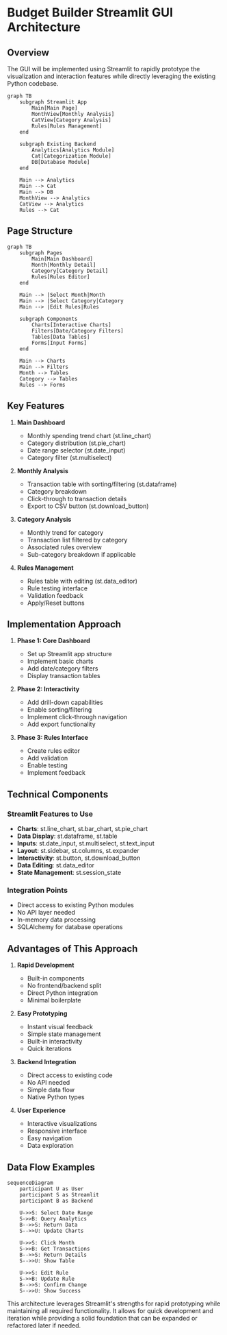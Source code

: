 # Budget Builder Streamlit GUI Architecture

## Overview

The GUI will be implemented using Streamlit to rapidly prototype the visualization and interaction features while directly leveraging the existing Python codebase.

```mermaid
graph TB
    subgraph Streamlit App
        Main[Main Page]
        MonthView[Monthly Analysis]
        CatView[Category Analysis]
        Rules[Rules Management]
    end

    subgraph Existing Backend
        Analytics[Analytics Module]
        Cat[Categorization Module]
        DB[Database Module]
    end

    Main --> Analytics
    Main --> Cat
    Main --> DB
    MonthView --> Analytics
    CatView --> Analytics
    Rules --> Cat
```

## Page Structure

```mermaid
graph TB
    subgraph Pages
        Main[Main Dashboard]
        Month[Monthly Detail]
        Category[Category Detail]
        Rules[Rules Editor]
    end

    Main --> |Select Month|Month
    Main --> |Select Category|Category
    Main --> |Edit Rules|Rules

    subgraph Components
        Charts[Interactive Charts]
        Filters[Date/Category Filters]
        Tables[Data Tables]
        Forms[Input Forms]
    end

    Main --> Charts
    Main --> Filters
    Month --> Tables
    Category --> Tables
    Rules --> Forms
```

## Key Features

1. **Main Dashboard**
   - Monthly spending trend chart (st.line_chart)
   - Category distribution (st.pie_chart)
   - Date range selector (st.date_input)
   - Category filter (st.multiselect)

2. **Monthly Analysis**
   - Transaction table with sorting/filtering (st.dataframe)
   - Category breakdown
   - Click-through to transaction details
   - Export to CSV button (st.download_button)

3. **Category Analysis**
   - Monthly trend for category
   - Transaction list filtered by category
   - Associated rules overview
   - Sub-category breakdown if applicable

4. **Rules Management**
   - Rules table with editing (st.data_editor)
   - Rule testing interface
   - Validation feedback
   - Apply/Reset buttons

## Implementation Approach

1. **Phase 1: Core Dashboard**
   - Set up Streamlit app structure
   - Implement basic charts
   - Add date/category filters
   - Display transaction tables

2. **Phase 2: Interactivity**
   - Add drill-down capabilities
   - Enable sorting/filtering
   - Implement click-through navigation
   - Add export functionality

3. **Phase 3: Rules Interface**
   - Create rules editor
   - Add validation
   - Enable testing
   - Implement feedback

## Technical Components

### Streamlit Features to Use
- **Charts**: st.line_chart, st.bar_chart, st.pie_chart
- **Data Display**: st.dataframe, st.table
- **Inputs**: st.date_input, st.multiselect, st.text_input
- **Layout**: st.sidebar, st.columns, st.expander
- **Interactivity**: st.button, st.download_button
- **Data Editing**: st.data_editor
- **State Management**: st.session_state

### Integration Points
- Direct access to existing Python modules
- No API layer needed
- In-memory data processing
- SQLAlchemy for database operations

## Advantages of This Approach

1. **Rapid Development**
   - Built-in components
   - No frontend/backend split
   - Direct Python integration
   - Minimal boilerplate

2. **Easy Prototyping**
   - Instant visual feedback
   - Simple state management
   - Built-in interactivity
   - Quick iterations

3. **Backend Integration**
   - Direct access to existing code
   - No API needed
   - Simple data flow
   - Native Python types

4. **User Experience**
   - Interactive visualizations
   - Responsive interface
   - Easy navigation
   - Data exploration

## Data Flow Examples

```mermaid
sequenceDiagram
    participant U as User
    participant S as Streamlit
    participant B as Backend

    U->>S: Select Date Range
    S->>B: Query Analytics
    B-->>S: Return Data
    S-->>U: Update Charts

    U->>S: Click Month
    S->>B: Get Transactions
    B-->>S: Return Details
    S-->>U: Show Table

    U->>S: Edit Rule
    S->>B: Update Rule
    B-->>S: Confirm Change
    S-->>U: Show Success
```

This architecture leverages Streamlit's strengths for rapid prototyping while maintaining all required functionality. It allows for quick development and iteration while providing a solid foundation that can be expanded or refactored later if needed.
